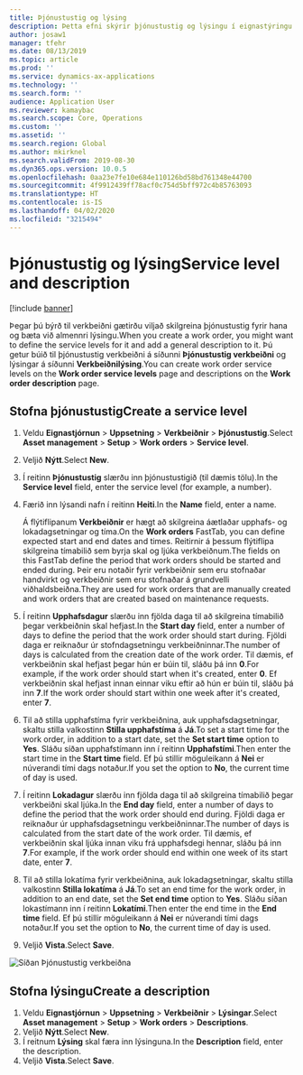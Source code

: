 ```yaml
---
title: Þjónustustig og lýsing
description: Þetta efni skýrir þjónustustig og lýsingu í eignastýringu.
author: josaw1
manager: tfehr
ms.date: 08/13/2019
ms.topic: article
ms.prod: ''
ms.service: dynamics-ax-applications
ms.technology: ''
ms.search.form: ''
audience: Application User
ms.reviewer: kamaybac
ms.search.scope: Core, Operations
ms.custom: ''
ms.assetid: ''
ms.search.region: Global
ms.author: mkirknel
ms.search.validFrom: 2019-08-30
ms.dyn365.ops.version: 10.0.5
ms.openlocfilehash: 0aa23e7fe10e684e110126bd58bd761348e44700
ms.sourcegitcommit: 4f9912439ff78acf0c754d5bff972c4b85763093
ms.translationtype: HT
ms.contentlocale: is-IS
ms.lasthandoff: 04/02/2020
ms.locfileid: "3215494"
---
```

# <a name="service-level-and-description"></a><span data-ttu-id="8fd19-103">Þjónustustig og lýsing</span><span class="sxs-lookup"><span data-stu-id="8fd19-103">Service level and description</span></span>

[!include [banner](../../includes/banner.md)]

 

<span data-ttu-id="8fd19-104">Þegar þú býrð til verkbeiðni gætirðu viljað skilgreina þjónustustig fyrir hana og bæta við almennri lýsingu.</span><span class="sxs-lookup"><span data-stu-id="8fd19-104">When you create a work order, you might want to define the service levels for it and add a general description to it.</span></span> <span data-ttu-id="8fd19-105">Þú getur búið til þjónustustig verkbeiðni á síðunni **Þjónustustig verkbeiðni** og lýsingar á síðunni **Verkbeiðnilýsing**.</span><span class="sxs-lookup"><span data-stu-id="8fd19-105">You can create work order service levels on the **Work order service levels** page and descriptions on the **Work order description** page.</span></span>

## <a name="create-a-service-level"></a><span data-ttu-id="8fd19-106">Stofna þjónustustig</span><span class="sxs-lookup"><span data-stu-id="8fd19-106">Create a service level</span></span>

1. <span data-ttu-id="8fd19-107">Veldu **Eignastjórnun** \> **Uppsetning** \> **Verkbeiðnir** \> **Þjónustustig**.</span><span class="sxs-lookup"><span data-stu-id="8fd19-107">Select **Asset management** \> **Setup** \> **Work orders** \> **Service level**.</span></span>
2. <span data-ttu-id="8fd19-108">Veljið **Nýtt**.</span><span class="sxs-lookup"><span data-stu-id="8fd19-108">Select **New**.</span></span>
3. <span data-ttu-id="8fd19-109">Í reitinn **Þjónustustig** slærðu inn þjónustustigið (til dæmis tölu).</span><span class="sxs-lookup"><span data-stu-id="8fd19-109">In the **Service level** field, enter the service level (for example, a number).</span></span>
4. <span data-ttu-id="8fd19-110">Færið inn lýsandi nafn í reitinn **Heiti**.</span><span class="sxs-lookup"><span data-stu-id="8fd19-110">In the **Name** field, enter a name.</span></span>

    <span data-ttu-id="8fd19-111">Á flýtiflipanum **Verkbeiðnir** er hægt að skilgreina áætlaðar upphafs- og lokadagsetningar og tíma.</span><span class="sxs-lookup"><span data-stu-id="8fd19-111">On the **Work orders** FastTab, you can define expected start and end dates and times.</span></span> <span data-ttu-id="8fd19-112">Reitirnir á þessum flýtiflipa skilgreina tímabilið sem byrja skal og ljúka verkbeiðnum.</span><span class="sxs-lookup"><span data-stu-id="8fd19-112">The fields on this FastTab define the period that work orders should be started and ended during.</span></span> <span data-ttu-id="8fd19-113">Þeir eru notaðir fyrir verkbeiðnir sem eru stofnaðar handvirkt og verkbeiðnir sem eru stofnaðar á grundvelli viðhaldsbeiðna.</span><span class="sxs-lookup"><span data-stu-id="8fd19-113">They are used for work orders that are manually created and work orders that are created based on maintenance requests.</span></span> 

5. <span data-ttu-id="8fd19-114">Í reitinn **Upphafsdagur** slærðu inn fjölda daga til að skilgreina tímabilið þegar verkbeiðnin skal hefjast.</span><span class="sxs-lookup"><span data-stu-id="8fd19-114">In the **Start day** field, enter a number of days to define the period that the work order should start during.</span></span> <span data-ttu-id="8fd19-115">Fjöldi daga er reiknaður úr stofndagsetningu verkbeiðninnar.</span><span class="sxs-lookup"><span data-stu-id="8fd19-115">The number of days is calculated from the creation date of the work order.</span></span> <span data-ttu-id="8fd19-116">Til dæmis, ef verkbeiðnin skal hefjast þegar hún er búin til, sláðu þá inn **0**.</span><span class="sxs-lookup"><span data-stu-id="8fd19-116">For example, if the work order should start when it's created, enter **0**.</span></span> <span data-ttu-id="8fd19-117">Ef verkbeiðnin skal hefjast innan einnar viku eftir að hún er búin til, sláðu þá inn **7**.</span><span class="sxs-lookup"><span data-stu-id="8fd19-117">If the work order should start within one week after it's created, enter **7**.</span></span>
6. <span data-ttu-id="8fd19-118">Til að stilla upphafstíma fyrir verkbeiðnina, auk upphafsdagsetningar, skaltu stilla valkostinn **Stilla upphafstíma** á **Já**.</span><span class="sxs-lookup"><span data-stu-id="8fd19-118">To set a start time for the work order, in addition to a start date, set the **Set start time** option to **Yes**.</span></span> <span data-ttu-id="8fd19-119">Sláðu síðan upphafstímann inn í reitinn **Upphafstími**.</span><span class="sxs-lookup"><span data-stu-id="8fd19-119">Then enter the start time in the **Start time** field.</span></span> <span data-ttu-id="8fd19-120">Ef þú stillir möguleikann á **Nei** er núverandi tími dags notaður.</span><span class="sxs-lookup"><span data-stu-id="8fd19-120">If you set the option to **No**, the current time of day is used.</span></span>
7. <span data-ttu-id="8fd19-121">Í reitinn **Lokadagur** slærðu inn fjölda daga til að skilgreina tímabilið þegar verkbeiðni skal ljúka.</span><span class="sxs-lookup"><span data-stu-id="8fd19-121">In the **End day** field, enter a number of days to define the period that the work order should end during.</span></span> <span data-ttu-id="8fd19-122">Fjöldi daga er reiknaður úr upphafsdagsetningu verkbeiðninnar.</span><span class="sxs-lookup"><span data-stu-id="8fd19-122">The number of days is calculated from the start date of the work order.</span></span> <span data-ttu-id="8fd19-123">Til dæmis, ef verkbeiðnin skal ljúka innan viku frá upphafsdegi hennar, sláðu þá inn **7**.</span><span class="sxs-lookup"><span data-stu-id="8fd19-123">For example, if the work order should end within one week of its start date, enter **7**.</span></span>
8. <span data-ttu-id="8fd19-124">Til að stilla lokatíma fyrir verkbeiðnina, auk lokadagsetningar, skaltu stilla valkostinn **Stilla lokatíma** á **Já**.</span><span class="sxs-lookup"><span data-stu-id="8fd19-124">To set an end time for the work order, in addition to an end date, set the **Set end time** option to **Yes**.</span></span> <span data-ttu-id="8fd19-125">Sláðu síðan lokastímann inn í reitinn **Lokatími**.</span><span class="sxs-lookup"><span data-stu-id="8fd19-125">Then enter the end time in the **End time** field.</span></span> <span data-ttu-id="8fd19-126">Ef þú stillir möguleikann á **Nei** er núverandi tími dags notaður.</span><span class="sxs-lookup"><span data-stu-id="8fd19-126">If you set the option to **No**, the current time of day is used.</span></span>
9. <span data-ttu-id="8fd19-127">Veljið **Vista**.</span><span class="sxs-lookup"><span data-stu-id="8fd19-127">Select **Save**.</span></span>

![Síðan Þjónustustig verkbeiðna](media/19-setup-for-work-orders.png)

## <a name="create-a-description"></a><span data-ttu-id="8fd19-129">Stofna lýsingu</span><span class="sxs-lookup"><span data-stu-id="8fd19-129">Create a description</span></span>

1. <span data-ttu-id="8fd19-130">Veldu **Eignastjórnun** \> **Uppsetning** \> **Verkbeiðnir** \> **Lýsingar**.</span><span class="sxs-lookup"><span data-stu-id="8fd19-130">Select **Asset management** \> **Setup** \> **Work orders** \> **Descriptions**.</span></span>
2. <span data-ttu-id="8fd19-131">Veljið **Nýtt**.</span><span class="sxs-lookup"><span data-stu-id="8fd19-131">Select **New**.</span></span>
3. <span data-ttu-id="8fd19-132">Í reitnum **Lýsing** skal færa inn lýsinguna.</span><span class="sxs-lookup"><span data-stu-id="8fd19-132">In the **Description** field, enter the description.</span></span>
4. <span data-ttu-id="8fd19-133">Veljið **Vista**.</span><span class="sxs-lookup"><span data-stu-id="8fd19-133">Select **Save**.</span></span>
